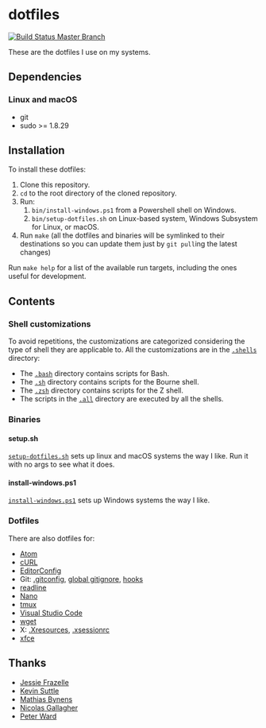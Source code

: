 # dotfiles

[![Build Status Master Branch](https://travis-ci.org/ferrarimarco/dotfiles.svg?branch=master)](https://travis-ci.org/ferrarimarco/dotfiles)

These are the dotfiles I use on my systems.

## Dependencies

### Linux and macOS

- git
- sudo >= 1.8.29

## Installation

To install these dotfiles:

1. Clone this repository.
1. `cd` to the root directory of the cloned repository.
1. Run:
    1. `bin/install-windows.ps1` from a Powershell shell on Windows.
    1. `bin/setup-dotfiles.sh` on Linux-based system, Windows Subsystem for
        Linux, or macOS.
1. Run `make` (all the dotfiles and binaries will be symlinked to their
   destinations so you can update them just by `git pull`ing the latest changes)

Run `make help` for a list of the available run targets, including the ones
useful for development.

## Contents

### Shell customizations

To avoid repetitions, the customizations are categorized considering the type of
shell they are applicable to. All the customizations are in the
[`.shells`](.shells) directory:

- The [`.bash`](.shells/.bash/) directory contains scripts for Bash.
- The [`.sh`](.shells/.sh/) directory contains scripts for the Bourne shell.
- The [`.zsh`](.shells/.zsh/) directory contains scripts for the Z shell.
- The scripts in the [`.all`](.shells/.all/) directory are executed by all the
    shells.

### Binaries

#### setup.sh

[`setup-dotfiles.sh`](bin/setup-dotfiles.sh) sets up linux and macOS systems the
way I like. Run it with no args to see what it does.

#### install-windows.ps1

[`install-windows.ps1`](bin/install-windows.ps1) sets up Windows systems the way
I like.

### Dotfiles

There are also dotfiles for:

- [Atom](.atom)
- [cURL](.curlrc)
- [EditorConfig](.editorconfig)
- Git: [.gitconfig](.gitconfig), [global gitignore](gitignore),
    [hooks](git-hooks)
- [readline](.inputrc)
- [Nano](.nanorc)
- [tmux](.tmux.conf)
- [Visual Studio Code](.config/Code)
- [wget](.wgetrc)
- X: [.Xresources](.Xresources), [.xsessionrc](.xsessionrc)
- [xfce](.config/xfce4)

## Thanks

- [Jessie Frazelle](https://github.com/jessfraz/dotfiles)
- [Kevin Suttle](https://github.com/kevinSuttle/dotfiles)
- [Mathias Bynens](https://github.com/mathiasbynens/dotfiles)
- [Nicolas Gallagher](https://github.com/necolas/dotfiles)
- [Peter Ward](https://blog.flowblok.id.au/2013-02/shell-startup-scripts.html)
